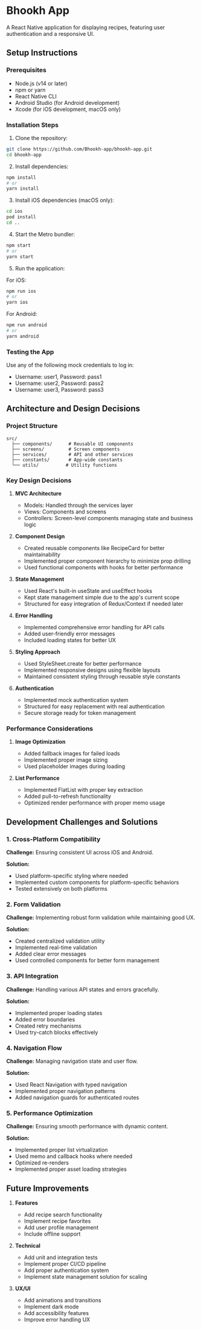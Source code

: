 # Bhookh App

A React Native application for displaying recipes, featuring user authentication and a responsive UI.

## Setup Instructions

### Prerequisites
- Node.js (v14 or later)
- npm or yarn
- React Native CLI
- Android Studio (for Android development)
- Xcode (for iOS development, macOS only)

### Installation Steps

1. Clone the repository:
```bash
git clone https://github.com/Bhookh-app/bhookh-app.git
cd bhookh-app
```

2. Install dependencies:
```bash
npm install
# or
yarn install
```

3. Install iOS dependencies (macOS only):
```bash
cd ios
pod install
cd ..
```

4. Start the Metro bundler:
```bash
npm start
# or
yarn start
```

5. Run the application:

For iOS:
```bash
npm run ios
# or
yarn ios
```

For Android:
```bash
npm run android
# or
yarn android
```

### Testing the App

Use any of the following mock credentials to log in:
- Username: user1, Password: pass1
- Username: user2, Password: pass2
- Username: user3, Password: pass3

## Architecture and Design Decisions

### Project Structure
```
src/
  ├── components/      # Reusable UI components
  ├── screens/         # Screen components
  ├── services/        # API and other services
  ├── constants/       # App-wide constants
  └── utils/          # Utility functions
```

### Key Design Decisions

1. **MVC Architecture**
   - Models: Handled through the services layer
   - Views: Components and screens
   - Controllers: Screen-level components managing state and business logic

2. **Component Design**
   - Created reusable components like RecipeCard for better maintainability
   - Implemented proper component hierarchy to minimize prop drilling
   - Used functional components with hooks for better performance

3. **State Management**
   - Used React's built-in useState and useEffect hooks
   - Kept state management simple due to the app's current scope
   - Structured for easy integration of Redux/Context if needed later

4. **Error Handling**
   - Implemented comprehensive error handling for API calls
   - Added user-friendly error messages
   - Included loading states for better UX

5. **Styling Approach**
   - Used StyleSheet.create for better performance
   - Implemented responsive designs using flexible layouts
   - Maintained consistent styling through reusable style constants

6. **Authentication**
   - Implemented mock authentication system
   - Structured for easy replacement with real authentication
   - Secure storage ready for token management

### Performance Considerations

1. **Image Optimization**
   - Added fallback images for failed loads
   - Implemented proper image sizing
   - Used placeholder images during loading

2. **List Performance**
   - Implemented FlatList with proper key extraction
   - Added pull-to-refresh functionality
   - Optimized render performance with proper memo usage

## Development Challenges and Solutions

### 1. Cross-Platform Compatibility

**Challenge:** Ensuring consistent UI across iOS and Android.

**Solution:**
- Used platform-specific styling where needed
- Implemented custom components for platform-specific behaviors
- Tested extensively on both platforms

### 2. Form Validation

**Challenge:** Implementing robust form validation while maintaining good UX.

**Solution:**
- Created centralized validation utility
- Implemented real-time validation
- Added clear error messages
- Used controlled components for better form management

### 3. API Integration

**Challenge:** Handling various API states and errors gracefully.

**Solution:**
- Implemented proper loading states
- Added error boundaries
- Created retry mechanisms
- Used try-catch blocks effectively

### 4. Navigation Flow

**Challenge:** Managing navigation state and user flow.

**Solution:**
- Used React Navigation with typed navigation
- Implemented proper navigation patterns
- Added navigation guards for authenticated routes

### 5. Performance Optimization

**Challenge:** Ensuring smooth performance with dynamic content.

**Solution:**
- Implemented proper list virtualization
- Used memo and callback hooks where needed
- Optimized re-renders
- Implemented proper asset loading strategies

## Future Improvements

1. **Features**
   - Add recipe search functionality
   - Implement recipe favorites
   - Add user profile management
   - Include offline support

2. **Technical**
   - Add unit and integration tests
   - Implement proper CI/CD pipeline
   - Add proper authentication system
   - Implement state management solution for scaling

3. **UX/UI**
   - Add animations and transitions
   - Implement dark mode
   - Add accessibility features
   - Improve error handling UX

